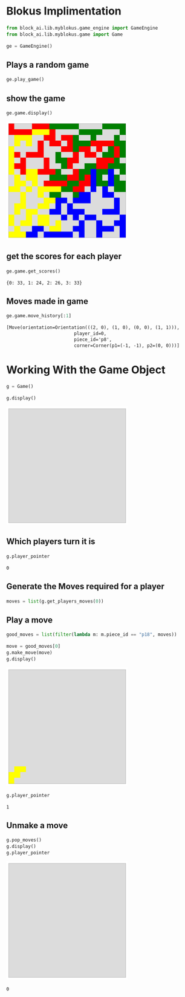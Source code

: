 
# Blokus Implimentation


```python
from block_ai.lib.myblokus.game_engine import GameEngine
from block_ai.lib.myblokus.game import Game
```


```python
ge = GameEngine()
```

## Plays a random game


```python
ge.play_game()
```

## show the game


```python
ge.game.display()
```


![png](output_6_0.png)


## get the scores for each player


```python
ge.game.get_scores()
```




    {0: 33, 1: 24, 2: 26, 3: 33}



## Moves made in game


```python
ge.game.move_history[:1]
```




    [Move(orientation=Orientation(((2, 0), (1, 0), (0, 0), (1, 1))),
                             player_id=0,
                             piece_id='p8',
                             corner=Corner(p1=(-1, -1), p2=(0, 0)))]



# Working With the Game Object


```python
g = Game()
```


```python
g.display()
```


![png](output_13_0.png)


## Which players turn it is


```python
g.player_pointer
```




    0



## Generate the Moves required for a player


```python
moves = list(g.get_players_moves(0))
```

## Play a move


```python
good_moves = list(filter(lambda m: m.piece_id == "p18", moves))
```


```python
move = good_moves[0]
g.make_move(move)
g.display()
```


![png](output_20_0.png)



```python
g.player_pointer
```




    1



## Unmake a move


```python
g.pop_moves()
g.display()
g.player_pointer
```


![png](output_23_0.png)





    0


